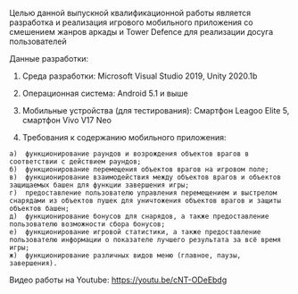 Целью данной выпускной квалификационной работы является разработка и реализация игрового мобильного приложения со смешением жанров аркады и Tower Defence для реализации досуга пользователей

Данные разработки:
  1. Среда разработки: Microsoft Visual Studio 2019, Unity 2020.1b
  
  2. Операционная система: Android 5.1 и выше
  
  3. Мобильные устройства (для тестирования): Смартфон Leagoo Elite 5, смартфон Vivo V17 Neo
  
  4. Требования к содержанию мобильного приложения:
  
    а)  функционирование раундов и возрождения объектов врагов в соответствии с действием раундов;
    б)  функционирование перемещения объектов врагов на игровом поле;
    в)  функционирование взаимодействия между объектов врагов и объектов защищаемых башен для функции завершения игры;
    г)  предоставление пользователю управления перемещением и выстрелом снарядами из объектов пушек для уничтожения объектов врагов и защиты объектов башен;
    д)  функционирование бонусов для снарядов, а также предоставление пользователю возможности сбора бонусов;
    е)  функционирование игровой статистики, а также предоставление пользователю информации о показателе лучшего результата за всё время игры;
    ж)  функционирование различных видов меню (главное, паузы, завершения).
    
Видео работы на Youtube:
https://youtu.be/cNT-ODeEbdg
